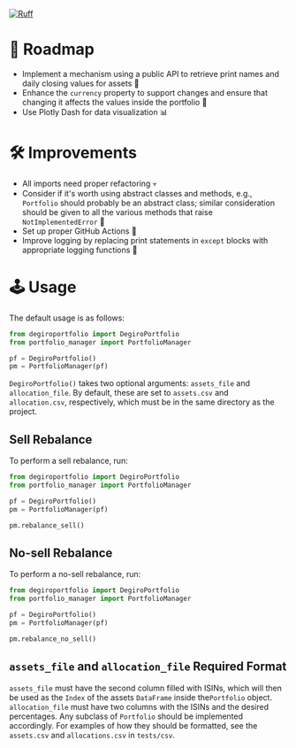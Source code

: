 [![Ruff](https://img.shields.io/endpoint?url=https://raw.githubusercontent.com/astral-sh/ruff/main/assets/badge/v2.json)](https://github.com/astral-sh/ruff)

# 🚀 Roadmap
- Implement a mechanism using a public API to retrieve print names and daily closing values for assets 🐝
- Enhance the `currency` property to support changes and ensure that changing it affects the values inside the portfolio 💱
- Use Plotly Dash for data visualization 📊

# 🛠️ Improvements
- All imports need proper refactoring 💀
- Consider if it's worth using abstract classes and methods, e.g., `Portfolio` should probably be an abstract class; similar consideration should be given to all the various methods that raise `NotImplementedError` 🤔
- Set up proper GitHub Actions 🦑
- Improve logging by replacing print statements in `except` blocks with appropriate logging functions 📝

# 🕹️ Usage
The default usage is as follows:

```python
from degiroportfolio import DegiroPortfolio
from portfolio_manager import PortfolioManager

pf = DegiroPortfolio()
pm = PortfolioManager(pf)
```

`DegiroPortfolio()` takes two optional arguments: `assets_file` and `allocation_file`. By default, these are set to `assets.csv` and `allocation.csv`, respectively, which must be in the same directory as the project.

## Sell Rebalance

To perform a sell rebalance, run:

```python
from degiroportfolio import DegiroPortfolio
from portfolio_manager import PortfolioManager

pf = DegiroPortfolio()
pm = PortfolioManager(pf)

pm.rebalance_sell()
```

## No-sell Rebalance

To perform a no-sell rebalance, run:

```python
from degiroportfolio import DegiroPortfolio
from portfolio_manager import PortfolioManager

pf = DegiroPortfolio()
pm = PortfolioManager(pf)

pm.rebalance_no_sell()
```

## `assets_file` and `allocation_file` Required Format

`assets_file` must have the second column filled with ISINs, which will then be used as the `Index` of the assets `DataFrame` inside the`Portfolio` object. `allocation_file` must have two columns with the ISINs and the desired percentages. Any subclass of `Portfolio` should be implemented accordingly. For examples of how they should be formatted, see the `assets.csv` and `allocations.csv` in `tests/csv`.
